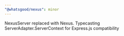 ```yaml
---
"@whatsgood/nexus": minor
---
```


NexusServer replaced with Nexus. Typecasting ServerAdapter.ServerContext for Express.js compatibility
